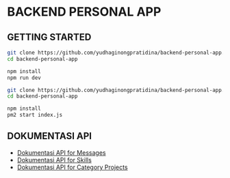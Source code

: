 # BACKEND PERSONAL APP

## GETTING STARTED

```bash
git clone https://github.com/yudhaginongpratidina/backend-personal-app.git
cd backend-personal-app

npm install
npm run dev
```

```bash
git clone https://github.com/yudhaginongpratidina/backend-personal-app.git
cd backend-personal-app

npm install
pm2 start index.js
```

## DOKUMENTASI API

- [Dokumentasi API for Messages](docs/doc-api-message.md)
- [Dokumentasi API for Skills](docs/doc-api-skill.md)
- [Dokumentasi API for Category Projects](docs/doc-api-category_project.md)
